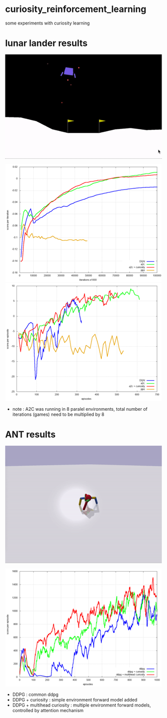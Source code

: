 # curiosity_reinforcement_learning

some experiments with curiosity learning


# lunar lander results

![](images/lunar_lander_ppo.gif)

![](results/training_score_per_iterations.png)
![](results/training_score_per_episode.png)

* note : A2C was running in 8 paralel environments, total number of iterations (games) need to be multiplied by 8



# ANT  results

![](images/ant.gif)

![](src/1_ant/results/training_score_per_episode.png)

* DDPG : common ddpg
* DDPG + curiosity : simple environment forward model added
* DDPG + multihead curiosity : multiple environment forward models, controlled by attention mechanism